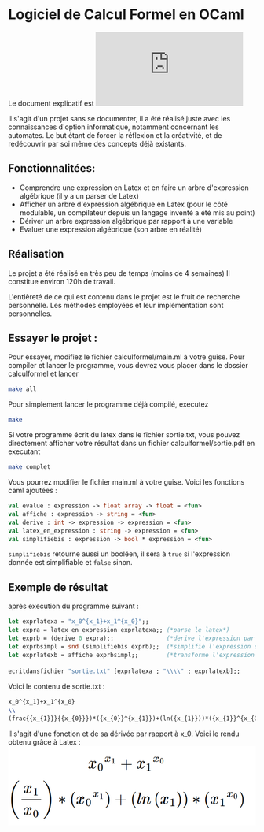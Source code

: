 # Logiciel de Calcul Formel en OCaml

Le document explicatif est ![ICI](https://github.com/UlysseDurand/CalculFormel/blob/master/readme/calculformel.pdf)

Il s'agit d'un projet sans se documenter, il a été réalisé juste avec les connaissances d'option informatique, notamment concernant les automates. Le but étant de forcer la réflexion et la créativité, et de redécouvrir par soi même des concepts déjà existants.

## Fonctionnalitées:
* Comprendre une expression en Latex et en faire un arbre d'expression algébrique (il y a un parser de Latex)
* Afficher un arbre d'expression algébrique en Latex (pour le côté modulable, un compilateur depuis un langage inventé a été mis au point)
* Dériver un arbre expression algébrique par rapport à une variable
* Evaluer une expression algébrique (son arbre en réalité)

## Réalisation
Le projet a été réalisé en très peu de temps (moins de 4 semaines)
Il constitue environ 120h de travail.

L'entièreté de ce qui est contenu dans le projet est le fruit de recherche personnelle. Les méthodes employées et leur implémentation sont personnelles.

## Essayer le projet :
Pour essayer, modifiez le fichier calculformel/main.ml à votre guise. Pour compiler et lancer le programme, vous devrez vous placer dans le dossier calculformel et lancer
```bash
make all
```
Pour simplement lancer le programme déjà compilé, executez
```bash
make
```
Si votre programme écrit du latex dans le fichier sortie.txt, vous pouvez directement afficher votre résultat dans un fichier calculformel/sortie.pdf en executant
```bash
make complet
```


Vous pourrez modifier le fichier main.ml à votre guise. Voici les fonctions caml ajoutées :
```OCaml
val evalue : expression -> float array -> float = <fun>
val affiche : expression -> string = <fun>
val derive : int -> expression -> expression = <fun>
val latex_en_expression : string -> expression = <fun>
val simplifiebis : expression -> bool * expression = <fun>
```
```simplifiebis``` retourne aussi un booléen, il sera à ```true``` si l'expression donnée est simplifiable et ```false``` sinon.

## Exemple de résultat
après execution du programme suivant : 
```OCaml
let exprlatexa = "x_0^{x_1}+x_1^{x_0}";;
let expra = latex_en_expression exprlatexa;; (*parse le latex*)
let exprb = (derive 0 expra);; 				 (*derive l'expression par rapport à x_0*)
let exprbsimpl = snd (simplifiebis exprb);;	 (*simplifie l'expression obtenue*)
let exprlatexb = affiche exprbsimpl;;		 (*transforme l'expression en latex*)

ecritdansfichier "sortie.txt" [exprlatexa ; "\\\\" ; exprlatexb];;
```
Voici le contenu de sortie.txt : 
```latex
x_0^{x_1}+x_1^{x_0}
\\
(frac{{x_{1}}}{{x_{0}}})*({x_{0}}^{x_{1}})+(ln({x_{1}}))*({x_{1}}^{x_{0}})
```
Il s'agit d'une fonction et de sa dérivée par rapport à x_0. Voici le rendu obtenu grâce à Latex :
![jolieresultat](https://github.com/UlysseDurand/CalculFormel/blob/master/readme/resultat.png?raw=true)
